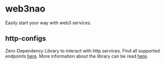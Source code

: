 # web3nao

Easily start your way with web3 services.

## http-configs

Zero-Dependency Library to interact with http services. Find all supported endpoints [here](./docs/README.md). More information about the library can be read [here](./http-configs/README.md).
